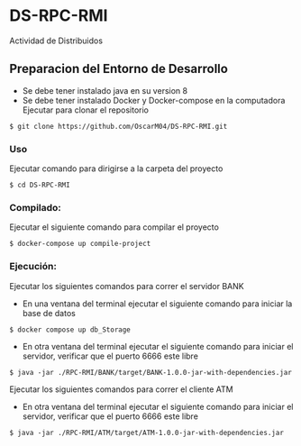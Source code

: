 # DS-RPC-RMI
Actividad de Distribuidos


## Preparacion del Entorno de Desarrollo
 - Se debe tener instalado java en su version 8
 - Se debe tener instalado Docker y Docker-compose en la computadora  
Ejecutar para clonar el repositorio
```console
$ git clone https://github.com/OscarM04/DS-RPC-RMI.git
```

### Uso
Ejecutar comando para dirigirse a la carpeta del proyecto
```console
$ cd DS-RPC-RMI
```
### Compilado:
Ejecutar el siguiente comando para compilar el proyecto
```console
$ docker-compose up compile-project
```
### Ejecución:
Ejecutar los siguientes comandos para correr el servidor BANK
- En una ventana del terminal ejecutar el siguiente comando para iniciar la base de datos 
```console
$ docker compose up db_Storage 
```
- En otra ventana del terminal ejecutar el siguiente comando para iniciar el servidor, verificar que el puerto 6666 este libre 
```console
$ java -jar ./RPC-RMI/BANK/target/BANK-1.0.0-jar-with-dependencies.jar 
```
Ejecutar los siguientes comandos para correr el cliente ATM 
- En otra ventana del terminal ejecutar el siguiente comando para iniciar el servidor, verificar que el puerto 6666 este libre 
```console
$ java -jar ./RPC-RMI/ATM/target/ATM-1.0.0-jar-with-dependencies.jar 
```